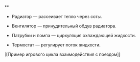 **

- Радиатор — рассеивает тепло через соты.
    
- Вентилятор — принудительный обдув радиатора.
    
- Патрубки и помпа — циркуляция охлаждающей жидкости.
    
- Термостат — регулирует поток жидкости.
    

[[Пример игрового цикла взаимодействия с поездом]]
